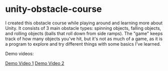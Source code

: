 # unity-obstacle-course
I created this obstacle course while playing around and learning more about Unity. It consists of 3 main obstacle types: spinning objects, falling objects, and rolling objects (balls that roll down from side ramps). The "game" keeps track of how many objects you've hit, but it's not as much of a game, as it is a program to explore and try different things with some basics I've learned.

Demo videos:

[Demo Video 1](https://youtu.be/MJ-YtbbvJ9k)
[Demo Video 2](https://youtu.be/PNywkpP1H7o)
